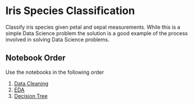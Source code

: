 # Iris Species Classification
Classify iris species given petal and sepal measurements.
While this is a simple Data Science problem the solution is a good example of the process involved in solving Data Science problems. 
## Notebook Order
Use the notebooks in the following order
1. [Data Cleaning](https://github.com/dataville/iris_dataset/blob/main/data_cleaning.ipynb)
2. [EDA](https://github.com/dataville/iris_dataset/blob/main/eda.ipynb)
3. [Decision Tree](https://github.com/dataville/iris_dataset/blob/main/decision_tree.ipynb)

